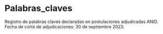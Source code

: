# Palabras_claves
Registro de palabras claves declaradas en postulaciones adjudicadas ANID.
Fecha de corte de adjudicaciones: 30 de septiembre 2023.
